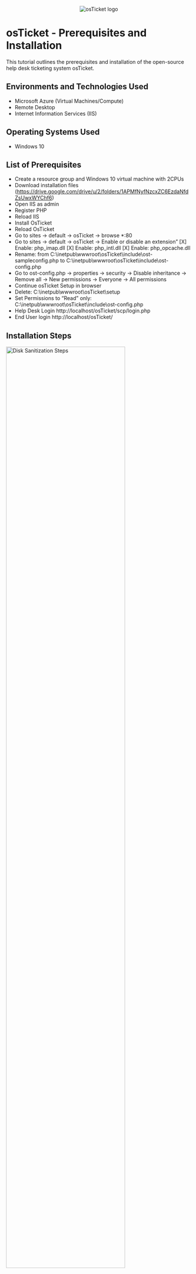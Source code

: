 <p align="center">
<img src="https://i.imgur.com/Clzj7Xs.png" alt="osTicket logo"/>
</p>

<h1>osTicket - Prerequisites and Installation</h1>
This tutorial outlines the prerequisites and installation of the open-source help desk ticketing system osTicket.<br />

<h2>Environments and Technologies Used</h2>

- Microsoft Azure (Virtual Machines/Compute)
- Remote Desktop
- Internet Information Services (IIS)

<h2>Operating Systems Used </h2>

- Windows 10</b> 

<h2>List of Prerequisites</h2>

- Create a resource group and Windows 10 virtual machine with 2CPUs
- Download installation files (https://drive.google.com/drive/u/2/folders/1APMfNyfNzcxZC6EzdaNfdZsUwxWYChf6)
- Open IIS as admin
- Register PHP
- Reload IIS
- Install OsTicket
- Reload OsTicket
- Go to sites -> default -> osTicket -> browse *:80
- Go to sites -> default -> osTicket -> Enable or disable an extension”
[X] Enable: php_imap.dll
[X] Enable: php_intl.dll
[X] Enable: php_opcache.dll
- Rename: from C:\inetpub\wwwroot\osTicket\include\ost-sampleconfig.php to C:\inetpub\wwwroot\osTicket\include\ost-config.php
- Go to ost-config.php -> properties -> security -> Disable inheritance -> Remove all -> New permissions -> Everyone -> All permissions
- Continue osTicket Setup in browser
- Delete: C:\inetpub\wwwroot\osTicket\setup
- Set Permissions to “Read” only: C:\inetpub\wwwroot\osTicket\include\ost-config.php
- Help Desk Login http://localhost/osTicket/scp/login.php
- End User login http://localhost/osTicket/

<h2>Installation Steps</h2>

<img src=https://i.imgur.com/XEebItf.png height="80%" width="80%" alt="Disk Sanitization Steps"/>
<p>
<img src=https://i.imgur.com/XEebItf.png height="80%" width="80%" alt="Disk Sanitization Steps"/>
</p>
<p>
Install / Enable IIS in Windows VIA the Control Panel -> Programs -> Turn Windows Features on/off.
Select Internet Information Services -> Web Management Tools -> IIS Management Console	[X] IIS Management Console.
Next choose CGI and Common HTTP Features by selecting 
World Wide Web Services -> Application Development Features ->
[X] CGI
[X] Common HTTP Features.

</p>
<br />

<p>
<img src=https://i.imgur.com/fr9mWFk.png height="80%" width="80%" alt="Disk Sanitization Steps"/>
</p>
<p>
Open IIS -> Register PHP Manager -> Reload IIS by restarting the server
</p>
<br />

<p>
<img src=https://i.imgur.com/Sc2jM5k.png height="80%" width="80%" alt="Disk Sanitization Steps"/>
</p>
Setup Complete!
</p>
<br />
